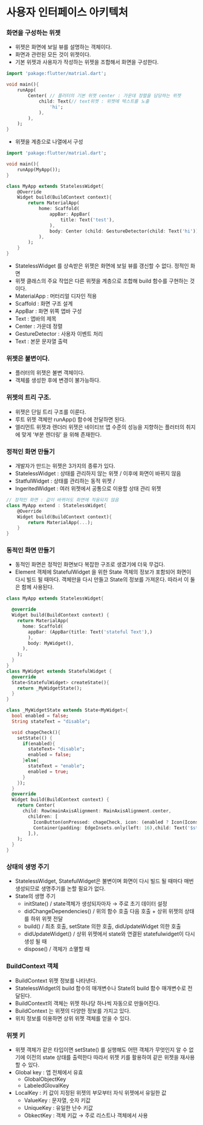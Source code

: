 # 사용자 인터페이스 아키텍처

### 화면을 구성하는 위젯

- 위젯은 화면에 보일 뷰를 설명하는 객체이다.
- 화면과 관련된 모든 것이 위젯이다.
- 기본 위젯과 사용자가 작성하는 위젯을 조합해서 화면을 구성한다.

```dart
import 'pakage:flutter/matrial.dart';

void main(){
	runApp(
		Center( // 플러터의 기본 위젯 center : 가운데 정렬을 담당하는 위젯
			child: Text(// text위젯 : 위젯에 텍스트를 노출
				'hi';
			),
		),
	);
}
```

- 위젯을 계층으로 나열에서 구성

```dart
import 'pakage:flutter/matrial.dart';

void main(){
	runApp(MyApp());
}

class MyApp extends StatelessWidget{
	@Override
	Widget build(BuildContext context){
		return MaterialApp(
			home: Scaffold(
				appBar: AppBar(
					title: Text('test'),
				),
				body: Center (child: GestureDetector(child: Text('hi'))),
			),
		);
	}
}
```

- StatelessWidget 를 상속받은 위젯은 화면에 보일 뷰를 갱신할 수 없다. 정적인 화면
- 위젯 클래스의 주요 작업은 다른 위젯을 계층으로 조합해 build 함수를 구현하는 것이다.
- MaterialApp : 머터리얼 디자인 적용
- Scaffold : 화면 구조 설계
- AppBar : 화면 위쪽 앱바 구성
- Text : 앱바의 제목
- Center : 가운데 정렬
- GestureDetector : 사용자 이벤트 처리
- Text : 본문 문자열 출력

### 위젯은 불변이다.

- 플러터의 위젯은 불변 객체이다.
- 객체를 생성한 후에 변경이 불가능하다.

### 위젯의 트리 구조.

- 위젯은 단일 트리 구조를 이룬다.
- 루트 위젯 객체만 runApp() 함수에 전달하면 된다.
- 엘리먼트 위젯과 렌더러 위젯은 네이티브 앱 수준의 성능을 지향하는 플러터의 취지에 맞게 ‘부분 렌더링’ 을 위해 존재한다.

### 정적인 화면 만들기

- 개발자가 만드는 위젯은 3가지의 종류가 있다.
- StatelessWidget : 상태를 관리하지 않는 위젯 / 이후에 화면이 바뀌지 않음
- StatfulWidget : 상태를 관리하는 동적 위젯 /
- IngeritedWidget : 여러 위젯에서 공통으로 이용할 상태 관리 위젯

```dart
// 정적인 화면 : 값이 바뀌어도 화면에 적용되지 않음
class MyApp extend : StatelessWidget{
	@Override
	Widget build(BuildContext context){
		return MaterialApp(...);
	}
}
```

### 동적인 화면 만들기

- 동적인 화면은 정적인 화면보다 복잡한 구조로 생겼기에 더욱 무겁다.
- Element 객체에 StatefulWidget 을 위한 State 객체의 정보가 포함되어 화면이 다시 빌드 될 때마다. 객체만을 다시 만들고 State의 정보를 가져온다. 따라서 이 둘은 함께 사용된다.

```dart
class MyApp extends StatelessWidget{

  @override
  Widget build(BuildContext context) {
    return MaterialApp(
      home: Scaffold(
        appBar: (AppBar(title: Text('stateful Text'),)
        ),
        body: MyWidget(),
      ),
    );
  }
}
class MyWidget extends StatefulWidget {
  @override
  State<StatefulWidget> createState(){
    return _MyWidgetState();
  }
}

class _MyWidgetState extends State<MyWidget>{
  bool enabled = false;
  String stateText = "disable";

  void chageCheck(){
    setState(() {
      if(enabled){
        stateText= "disable";
        enabled = false;
      }else{
        stateText = "enable";
        enabled = true;
      }
    });
  }
  @override
  Widget build(BuildContext context) {
    return Center(
      child: Row(mainAxisAlignment: MainAxisAlignment.center,
        children: [
          IconButton(onPressed: chageCheck, icon: (enabled ? Icon(Icons.check_box,size: 20,) :Icon(Icons.check_box_outline_blank,size: 20,)),color: Colors.red),
          Container(padding: EdgeInsets.only(left: 16),child: Text('$stateText', style: TextStyle(fontSize: 30, fontWeight: FontWeight.bold),),)
        ],),
    );
  }
}
```

### 상태의 생명 주기

- StatelessWidget, StatefulWidget은 불변이며 화면이 다시 빌드 될 때마다 매번 생성되므로 생명주기를 논할 필요가 없다.
- State의 생명 주기
    - initState() / state객체가 생성되자마자 → 주로 초기 데이터 설정
    - didChangeDependencies() / 위의 함수 호출 다음 호출 + 상위 위젯의 상태를 하위 위젯 전달
    - build() / 최초 호출, setState 의한 호출, didUpdateWidget 의한 호출
    - didUpdateWidget() / 상위 위젯에서 state와 연결된 statefulwidget이 다시 생성 될 때
    - dispose() / 객체가 소멸할 때


### BuildContext 객체

- BuildContext 위젯 정보를 나타낸다.
- StatelessWidget의 build 함수의 매개변수나 State의 build 함수 매개변수로 전달된다.
- BuildContext의 객체는 위젯 하나당 하나씩 자동으로 만들어진다.
- BuildContext 는 위젯의 다양한 정보를 가지고 있다.
- 위치 정보를 이용하면 상위 위젯 객체를 얻을 수 있다.

### 위젯 키

- 위젯 객체가 같은 타입이면 setState() 를 실행해도 어떤 객체가 무엇인지 알 수 없기에 이전의 state 상태를 출력한다 따라서 위젯 키를 활용하여 같은 위젯을 재사용 할 수 있다.
- Global key : 앱 전체에서 유효
    - GlobalObjectKey
    - LabeledGlovalKey
- LocalKey : 키 값이 지정된 위젯의 부모부터 자식 위젯에서 유일한 값
    - ValueKey : 문자열, 숫자 키값
    - UniqueKey : 유일한 난수 키값
    - ObkectKey : 객체 키값 → 주로 리스트나 객체에서 사용